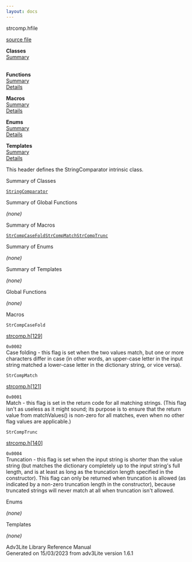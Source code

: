 ```yaml
---
layout: docs
---
```

<span class="title">strcomp.h</span><span class="type">file</span>

[source file](../source/strcomp.h.html)

**Classes**  
[Summary](#_ClassSummary_)  
 

**Functions**  
[Summary](#_FunctionSummary_)  
[Details](#_Functions_)

**Macros**  
[Summary](#_MacroSummary_)  
[Details](#_Macros_)

**Enums**  
[Summary](#_EnumSummary_)  
[Details](#_Enums_)

**Templates**  
[Summary](#_TemplateSummary_)  
[Details](#_Templates_)

<div class="fdesc">

This header defines the StringComparator intrinsic class.

</div>

<span id="_ClassSummary_"></span>

<div class="mjhd">

<span class="hdln">Summary of Classes</span>  

</div>

[`StringComparator`](../object/StringComparator.html)
<span id="FunctionSummary_"></span>

<div class="mjhd">

<span class="hdln">Summary of Global Functions</span>  

</div>

*(none)* <span id="_MacroSummary_"></span>

<div class="mjhd">

<span class="hdln">Summary of Macros</span>  

</div>

[`StrCompCaseFold`](#StrCompCaseFold)[`StrCompMatch`](#StrCompMatch)[`StrCompTrunc`](#StrCompTrunc)

<span id="_EnumSummary_"></span>

<div class="mjhd">

<span class="hdln">Summary of Enums</span>  

</div>

*(none)* <span id="_TemplateSummary_"></span>

<div class="mjhd">

<span class="hdln">Summary of Templates</span>  

</div>

*(none)* <span id="_Functions_"></span>

<div class="mjhd">

<span class="hdln">Global Functions</span>  

</div>

*(none)* <span id="_Macros_"></span>

<div class="mjhd">

<span class="hdln">Macros</span>  

</div>

<span id="StrCompCaseFold"></span>

`StrCompCaseFold`

[strcomp.h](../file/strcomp.h.html)\[[129](../source/strcomp.h.html#129)\]

<div class="desc">

`0x0002`  
Case folding - this flag is set when the two values match, but one or
more characters differ in case (in other words, an upper-case letter in
the input string matched a lower-case letter in the dictionary string,
or vice versa).

</div>

<span id="StrCompMatch"></span>

`StrCompMatch`

[strcomp.h](../file/strcomp.h.html)\[[121](../source/strcomp.h.html#121)\]

<div class="desc">

`0x0001`  
Match - this flag is set in the return code for all matching strings.
(This flag isn't as useless as it might sound; its purpose is to ensure
that the return value from matchValues() is non-zero for all matches,
even when no other flag values are applicable.)

</div>

<span id="StrCompTrunc"></span>

`StrCompTrunc`

[strcomp.h](../file/strcomp.h.html)\[[140](../source/strcomp.h.html#140)\]

<div class="desc">

`0x0004`  
Truncation - this flag is set when the input string is shorter than the
value string (but matches the dictionary completely up to the input
string's full length, and is at least as long as the truncation length
specified in the constructor). This flag can only be returned when
truncation is allowed (as indicated by a non-zero truncation length in
the constructor), because truncated strings will never match at all when
truncation isn't allowed.

</div>

<span id="_Enums_"></span>

<div class="mjhd">

<span class="hdln">Enums</span>  

</div>

*(none)* <span id="_Templates_"></span>

<div class="mjhd">

<span class="hdln">Templates</span>  

</div>

*(none)*

<div class="ftr">

Adv3Lite Library Reference Manual  
Generated on 15/03/2023 from adv3Lite version 1.6.1

</div>
